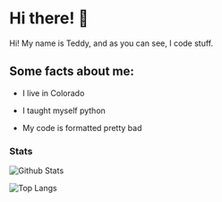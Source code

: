 # Hi there! 👋

<p align="left">
Hi! My name is Teddy, and as you can see, I code stuff.<br>
</p>

## Some facts about me:

- I live in Colorado

- I taught myself python

- My code is formatted pretty bad

### Stats

![Github Stats](https://github-readme-stats.vercel.app/api?username=CraziiAce&show_icons=true&theme=algolia&include_all_commits=true&hide_border=true&count_private=true)

![Top Langs](https://github-readme-stats.vercel.app/api/top-langs/?username=CraziiAce&layout=compact&theme=algolia&hide_border=true)

